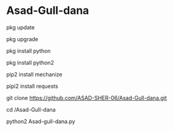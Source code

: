 # Asad-Gull-dana





pkg update

pkg upgrade

pkg install python

pkg install python2 

pip2 install mechanize

pipi2 install requests

git clone https://github.com/ASAD-SHER-06/Asad-Gull-dana.git

cd /Asad-Gull-dana

python2 Asad-gull-dana.py

